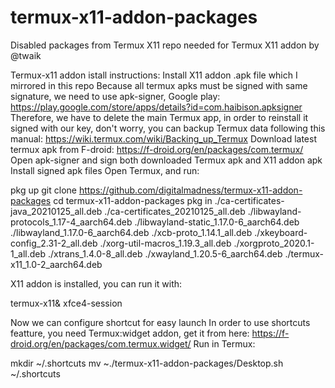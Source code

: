 # termux-x11-addon-packages
Disabled packages from Termux X11 repo needed for Termux X11 addon by @twaik 

Termux-x11 addon istall instructions:
Install X11 addon .apk file which I mirrored in this repo
Because all termux apks must be signed with same signature, we need to use apk-signer, Google play: https://play.google.com/store/apps/details?id=com.haibison.apksigner
Therefore, we have to delete the main Termux app, in order to reinstall it signed with our key, don't worry, you can backup Termux data following this manual: https://wiki.termux.com/wiki/Backing_up_Termux
Download latest termux apk from F-droid: https://f-droid.org/en/packages/com.termux/
Open apk-signer and sign both downloaded Termux apk and X11 addon apk
Install signed apk files
Open Termux, and run:

pkg up
git clone https://github.com/digitalmadness/termux-x11-addon-packages
cd termux-x11-addon-packages
pkg in  ./ca-certificates-java_20210125_all.deb ./ca-certificates_20210125_all.deb ./libwayland-protocols_1.17-4_aarch64.deb ./libwayland-static_1.17.0-6_aarch64.deb ./libwayland_1.17.0-6_aarch64.deb ./xcb-proto_1.14.1_all.deb ./xkeyboard-config_2.31-2_all.deb ./xorg-util-macros_1.19.3_all.deb ./xorgproto_2020.1-1_all.deb ./xtrans_1.4.0-8_all.deb ./xwayland_1.20.5-6_aarch64.deb ./termux-x11_1.0-2_aarch64.deb

X11 addon is installed, you can run it with:

termux-x11&
xfce4-session

Now we can configure shortcut for easy launch
In order to use shortcuts featture, you need Termux:widget addon, get it from here: https://f-droid.org/en/packages/com.termux.widget/
Run in Termux:

mkdir ~/.shortcuts
mv ~./termux-x11-addon-packages/Desktop.sh ~/.shortcuts
